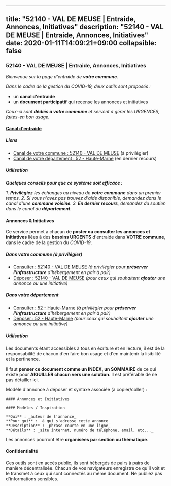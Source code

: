 
---
title: "52140 - VAL DE MEUSE | Entraide, Annonces, Initiatives"
description: "52140 - VAL DE MEUSE | Entraide, Annonces, Initiatives"
date: 2020-01-11T14:09:21+09:00
collapsible: false
---

### 52140 - VAL DE MEUSE | Entraide, Annonces, Initiatives

_Bienvenue sur la page d'entraide de **votre commune**_.

_Dans le cadre de la gestion du COVID-19, deux outils sont proposés :_

- un **canal d'entraide**
- un **document participatif** qui recense les annonces et initiatives

_Ceux-ci sont **dédiés à votre commune** et servent à gérer les URGENCES, faites-en bon usage._

#### [Canal d'entraide](https://entraide.stopcoronavirus.tech/#/channel/52140_val-de-meuse)

##### Liens

- [Canal de votre commune : 52140 	- VAL DE MEUSE](https://entraide.stopcoronavirus.tech/#/channel/52140_val-de-meuse) (à privilégier)
- [Canal de votre département : 52 	- Haute-Marne](https://entraide.stopcoronavirus.tech/#/channel/52_haute-marne) (en dernier recours)

##### Utilisation

_**Quelques conseils pour que ce système soit efficace :**_

_1. **Privilégiez** les échanges au niveau de **votre commune** dans un premier temps._
_2. Si vous n'avez pas trouvez d'aide disponible, demandez dans le canal d'une **commune voisine**._
_3. **En dernier recours**, demandez du soutien dans le canal du **département**._

#### Annonces & Initiatives


Ce service permet à chacun de **poster ou consulter les annonces et initiatives** liées à des **besoins
URGENTS** d'entraide dans **VOTRE commune**, dans le cadre de la gestion du _COVID-19_.

##### Dans votre commune (à privilégier)

- [Consulter : 52140 	- VAL DE MEUSE](https://docs.stopcoronavirus.tech/#/r/markdown/52140_val-de-meuse/4XTTM5XwNueFGhU8hfSsZ3dAVu3YUxr9fKXEhLzq4KEAQhSLn) _(à privilégier pour **préserver l'infrastructure** d'hébergement en pair à pair)_
- [Déposer : 52140 	- VAL DE MEUSE](https://docs.stopcoronavirus.tech/#/w/markdown/52140_val-de-meuse/4XTTM5XwNueFGhU8hfSsZ3dAVu3YUxr9fKXEhLzq4KEAQhSLn-K3TgTfYMJPjncx9WCFvapyMv77MUxLpogkD9XwJThWuchpMSX6FjyBxtPn6fuFbShFrwdRa8SusyVjunXB9pcTSzdrMeytTSweagFjUyoSG1PgzmKGoPjJhv29hdfufPiZkHtpML) _(pour ceux qui souhaitent **ajouter** une annonce ou une initiative)_

##### Dans votre département

- [Consulter : 52 	- Haute-Marne](https://docs.stopcoronavirus.tech/#/r/markdown/52_haute-marne/4XTTM6fCEbvDFSUns6WjQt9UkBcsimmAKzpQhckmHfjo9ge8o) _(à privilégier pour **préserver l'infrastructure** d'hébergement en pair à pair)_
- [Déposer : 52 	- Haute-Marne](https://docs.stopcoronavirus.tech/#/w/markdown/52_haute-marne/4XTTM6fCEbvDFSUns6WjQt9UkBcsimmAKzpQhckmHfjo9ge8o-K3TgUGvGHtMmXdwXETVBFccyg95L4SnvichaSxtD4HKYb9e3UnHhZWwVQcSjcWpBZVA1XvJj88acJTD2D4jDEFCA7qZ66BB7GDGvTQVY9pSsjyj8dJPkTz2hmT3Gc1mUHBxqmsY3) _(pour ceux qui souhaitent **ajouter** une annonce ou une initiative)_


##### Utilisation

Les documents étant accessibles à tous en écriture et en lecture, il est de la
responsabilité de chacun d'en faire bon usage et d'en maintenir la lisibilité
et la pertinence.

Il faut **penser ce document comme un INDEX, un SOMMAIRE** de ce qui existe
pour **AIGUILLER chacun vers une solution**. Il est préférable de ne pas détailler ici.

Modèle d'annonce à déposer et syntaxe associée (à copier/coller) :

    #### Annonces et Initiatives

    #### Modèles / Inspiration

    **Qui** : _auteur de l'annonce_
    **Pour qui** : _à qui s'adresse cette annonce_
    **Description** : _phrase courte en une ligne_
    **Détails** : _site internet, numéro de téléphone, email, etc..._


Les annonces pourront être **organisées par section ou thématique**.

#### Confidentialité

Ces outils sont en accès public, ils sont hébergés de pairs à pairs de manière décentralisée.
Chacun de vos navigateurs enregistre ce qu'il voit et le transmet à ceux qui sont connectés au même document.
Ne publiez pas d'informations sensibles.
